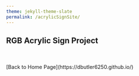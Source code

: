 ```yaml
---
theme: jekyll-theme-slate
permalink: /acrylicSignSite/
---
```


## RGB Acrylic Sign Project



<br>
<br>
[Back to Home Page](https://dbutler6250.github.io/)
<br>
